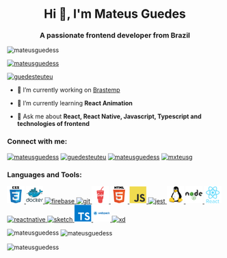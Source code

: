 <h1 align="center">Hi 👋, I'm Mateus Guedes</h1>
<h3 align="center">A passionate frontend developer from Brazil</h3>

<p align="left"> <img src="https://komarev.com/ghpvc/?username=mateusguedess&label=Profile%20views&color=0e75b6&style=flat" alt="mateusguedess" /> </p>

<p align="left"> <a href="https://github.com/ryo-ma/github-profile-trophy"><img src="https://github-profile-trophy.vercel.app/?username=mateusguedess" alt="mateusguedess" /></a> </p>

<p align="left"> <a href="https://twitter.com/guedesteuteu" target="blank"><img src="https://img.shields.io/twitter/follow/guedesteuteu?logo=twitter&style=for-the-badge" alt="guedesteuteu" /></a> </p>

- 🔭 I’m currently working on [Brastemp](*PRIVATE*)

- 🌱 I’m currently learning **React Animation**

- 💬 Ask me about **React, React Native, Javascript, Typescript and technologies of frontend**

<h3 align="left">Connect with me:</h3>
<p align="left">
<a href="https://dev.to/mateusguedess" target="blank"><img align="center" src="https://cdn.jsdelivr.net/npm/simple-icons@3.0.1/icons/dev-dot-to.svg" alt="mateusguedess" height="30" width="40" /></a>
<a href="https://twitter.com/guedesteuteu" target="blank"><img align="center" src="https://cdn.jsdelivr.net/npm/simple-icons@3.0.1/icons/twitter.svg" alt="guedesteuteu" height="30" width="40" /></a>
<a href="https://linkedin.com/in/mateusguedess" target="blank"><img align="center" src="https://cdn.jsdelivr.net/npm/simple-icons@3.0.1/icons/linkedin.svg" alt="mateusguedess" height="30" width="40" /></a>
<a href="https://instagram.com/mxteusg" target="blank"><img align="center" src="https://cdn.jsdelivr.net/npm/simple-icons@3.0.1/icons/instagram.svg" alt="mxteusg" height="30" width="40" /></a>
</p>

<h3 align="left">Languages and Tools:</h3>
<p align="left"> <a href="https://www.w3schools.com/css/" target="_blank"> <img src="https://raw.githubusercontent.com/devicons/devicon/master/icons/css3/css3-original-wordmark.svg" alt="css3" width="40" height="40"/> </a> <a href="https://www.docker.com/" target="_blank"> <img src="https://raw.githubusercontent.com/devicons/devicon/master/icons/docker/docker-original-wordmark.svg" alt="docker" width="40" height="40"/> </a> <a href="https://firebase.google.com/" target="_blank"> <img src="https://www.vectorlogo.zone/logos/firebase/firebase-icon.svg" alt="firebase" width="40" height="40"/> </a> <a href="https://git-scm.com/" target="_blank"> <img src="https://www.vectorlogo.zone/logos/git-scm/git-scm-icon.svg" alt="git" width="40" height="40"/> </a> <a href="https://gulpjs.com" target="_blank"> <img src="https://raw.githubusercontent.com/devicons/devicon/master/icons/gulp/gulp-plain.svg" alt="gulp" width="40" height="40"/> </a> <a href="https://www.w3.org/html/" target="_blank"> <img src="https://raw.githubusercontent.com/devicons/devicon/master/icons/html5/html5-original-wordmark.svg" alt="html5" width="40" height="40"/> </a> <a href="https://developer.mozilla.org/en-US/docs/Web/JavaScript" target="_blank"> <img src="https://raw.githubusercontent.com/devicons/devicon/master/icons/javascript/javascript-original.svg" alt="javascript" width="40" height="40"/> </a> <a href="https://jestjs.io" target="_blank"> <img src="https://www.vectorlogo.zone/logos/jestjsio/jestjsio-icon.svg" alt="jest" width="40" height="40"/> </a> <a href="https://www.linux.org/" target="_blank"> <img src="https://raw.githubusercontent.com/devicons/devicon/master/icons/linux/linux-original.svg" alt="linux" width="40" height="40"/> </a> <a href="https://nodejs.org" target="_blank"> <img src="https://raw.githubusercontent.com/devicons/devicon/master/icons/nodejs/nodejs-original-wordmark.svg" alt="nodejs" width="40" height="40"/> </a> <a href="https://reactjs.org/" target="_blank"> <img src="https://raw.githubusercontent.com/devicons/devicon/master/icons/react/react-original-wordmark.svg" alt="react" width="40" height="40"/> </a> <a href="https://reactnative.dev/" target="_blank"> <img src="https://reactnative.dev/img/header_logo.svg" alt="reactnative" width="40" height="40"/> </a> <a href="https://www.sketch.com/" target="_blank"> <img src="https://www.vectorlogo.zone/logos/sketchapp/sketchapp-icon.svg" alt="sketch" width="40" height="40"/> </a> <a href="https://www.typescriptlang.org/" target="_blank"> <img src="https://raw.githubusercontent.com/devicons/devicon/master/icons/typescript/typescript-original.svg" alt="typescript" width="40" height="40"/> </a> <a href="https://webpack.js.org" target="_blank"> <img src="https://raw.githubusercontent.com/devicons/devicon/d00d0969292a6569d45b06d3f350f463a0107b0d/icons/webpack/webpack-original-wordmark.svg" alt="webpack" width="40" height="40"/> </a> <a href="https://www.adobe.com/products/xd.html" target="_blank"> <img src="https://cdn.worldvectorlogo.com/logos/adobe-xd.svg" alt="xd" width="40" height="40"/> </a> </p>

<p><img align="left" src="https://github-readme-stats.vercel.app/api/top-langs?username=mateusguedess&show_icons=true&locale=en&layout=compact" alt="mateusguedess" /></p>

<p>&nbsp;<img align="center" src="https://github-readme-stats.vercel.app/api?username=mateusguedess&show_icons=true&theme=tokyonight" alt="mateusguedess" /></p>

<p><img align="center" src="https://github-readme-streak-stats.herokuapp.com/?user=mateusguedess&" alt="mateusguedess" /></p>



<!--
**MateusGuedess/MateusGuedess** is a ✨ _special_ ✨ repository because its `README.md` (this file) appears on your GitHub profile.
